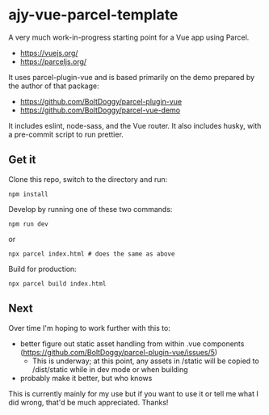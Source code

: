 # ajy-vue-parcel-template

A very much work-in-progress starting point for a Vue app using Parcel.

* <https://vuejs.org/>
* <https://parceljs.org/>

It uses parcel-plugin-vue and is based primarily on the demo prepared by the author of that package:

* <https://github.com/BoltDoggy/parcel-plugin-vue>
* <https://github.com/BoltDoggy/parcel-vue-demo>

It includes eslint, node-sass, and the Vue router. It also includes husky, with a pre-commit script
to run prettier.

## Get it

Clone this repo, switch to the directory and run:

```
npm install
```

Develop by running one of these two commands:

```
npm run dev
```

or

```
npx parcel index.html # does the same as above
```

Build for production:

```
npx parcel build index.html
```

## Next

Over time I'm hoping to work further with this to:

* better figure out static asset handling from within .vue components (https://github.com/BoltDoggy/parcel-plugin-vue/issues/5)
  * This is underway; at this point, any assets in /static will be copied to /dist/static while in dev mode or when building
* probably make it better, but who knows

This is currently mainly for my use but if you want to use it or tell me what I did wrong, that'd be much appreciated. Thanks!
